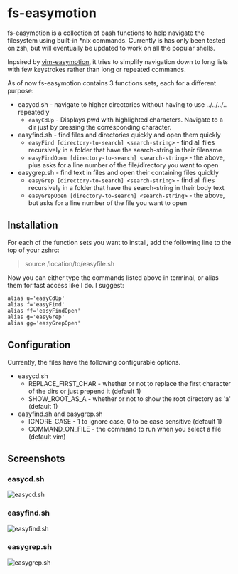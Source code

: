 # fs-easymotion
fs-easymotion is a collection of bash functions to help navigate the filesystem using built-in \*nix commands.
Currently is has only been tested on zsh, but will eventually be updated to work on all the popular shells.

Inpsired by [vim-easymotion](https://github.com/Lokaltog/vim-easymotion), it tries to simplify navigation down
to long lists with few keystrokes rather than long or repeated commands.

As of now fs-easymotion contains 3 functions sets, each for a different purpose:
* easycd.sh - navigate to higher directories without having to use ../../../.. repeatedly
    * ```easyCdUp``` - Displays pwd with highlighted characters. Navigate to a dir just by pressing the corresponding character.
* easyfind.sh - find files and directories quickly and open them quickly
    * ```easyFind [directory-to-search] <search-string>``` - find all files recursively in a folder that have
    the search-string in their filename
    * ```easyFindOpen [directory-to-search] <search-string>``` - the above, plus asks for a line number
    of the file/directory you want to open
* easygrep.sh - find text in files and open their containing files quickly
    * ```easyGrep [directory-to-search] <search-string>``` - find all files recursively in a folder that have
    the search-string in their body text
    * ```easyGrepOpen [directory-to-search] <search-string>``` - the above, but asks for a line number
    of the file you want to open

## Installation

For each of the function sets you want to install, add the following line to the top of your zshrc:
> source /location/to/easyfile.sh

Now you can either type the commands listed above in terminal, or alias them for fast access like I do. I suggest:
```
alias u='easyCdUp'
alias f='easyFind'
alias ff='easyFindOpen'
alias g='easyGrep'
alias gg='easyGrepOpen'
```

## Configuration

Currently, the files have the following configurable options.

* easycd.sh
    * REPLACE_FIRST_CHAR - whether or not to replace the first character of the dirs or just prepend it (default 1)
    * SHOW_ROOT_AS_A - whether or not to show the root directory as 'a' (default 1)
* easyfind.sh and easygrep.sh
    * IGNORE_CASE - 1 to ignore case, 0 to be case sensitive (default 1)
    * COMMAND_ON_FILE - the command to run when you select a file (default vim)

## Screenshots

### easycd.sh

![easycd.sh](https://i.imgur.com/JEBvs6x.gif)

### easyfind.sh

![easyfind.sh](https://i.imgur.com/mkH2OMV.gif)

### easygrep.sh

![easygrep.sh](https://i.imgur.com/3xbIOwo.gif)

